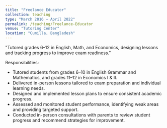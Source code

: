 ```yaml
---
title: "Freelance Educator"
collection: teaching
type: "March 2016 – April 2022"
permalink: /teaching/Freelance-Educator
venue: "Tutoring Center"
location: "Cumilla, Bangladesh"
---
```


"Tutored grades 6–12 in English, Math, and Economics, designing lessons and tracking progress to improve exam readiness."

Responsibilities: 

* Tutored students from grades 6–10 in English Grammar and Mathematics, and grades 11–12 in Economics I & II.
* Delivered in-person lessons tailored to exam preparation and individual learning needs.
* Designed and implemented lesson plans to ensure consistent academic progress.
* Assessed and monitored student performance, identifying weak areas and providing targeted support.
* Conducted in-person consultations with parents to review student progress and recommend strategies for improvement.
